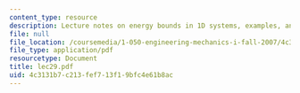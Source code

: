 ```yaml
---
content_type: resource
description: Lecture notes on energy bounds in 1D systems, examples, and applications.
file: null
file_location: /coursemedia/1-050-engineering-mechanics-i-fall-2007/4c3131b7c213fef713f19bfc4e61b8ac_lec29.pdf
file_type: application/pdf
resourcetype: Document
title: lec29.pdf
uid: 4c3131b7-c213-fef7-13f1-9bfc4e61b8ac
---
```

